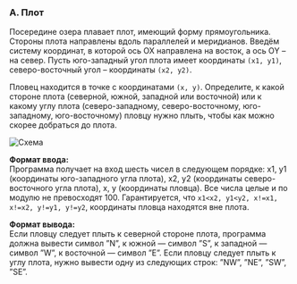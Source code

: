 ### A. Плот
Посередине озера плавает плот, имеющий форму прямоугольника.
Стороны плота направлены вдоль параллелей и меридианов.
Введём систему координат, в которой ось OX направлена на восток, а ось ОY – на север.
Пусть юго-западный угол плота имеет координаты `(x1, y1)`, северо-восточный угол – координаты `(x2, y2)`.


Пловец находится в точке с координатами `(x, y)`. Определите, к какой стороне плота (северной, южной, западной или восточной)
или к какому углу плота (северо-западному, северо-восточному, юго-западному, юго-восточному) пловцу нужно плыть,
чтобы как можно скорее добраться до плота.

![Схема](../assets/ya6-week1-t1.png)

**Формат ввода:**<br>
Программа получает на вход шесть чисел в следующем порядке: x1, y1 (координаты юго-западного угла плота),
x2, y2 (координаты северо-восточного угла плота), x, y (координаты пловца).
Все числа целые и по модулю не превосходят 100.
Гарантируется, что `x1<x2, y1<y2, x!=x1, x!=x2, y!=y1, y!=y2`, координаты пловца находятся вне плота.

**Формат вывода:**<br>
Если пловцу следует плыть к северной стороне плота,
программа должна вывести символ ”N”, к южной — символ ”S”, к западной — символ ”W”, к восточной — символ ”E”.
Если пловцу следует плыть к углу плота, нужно вывести одну из следующих строк: ”NW”, ”NE”, ”SW”, ”SE”.
